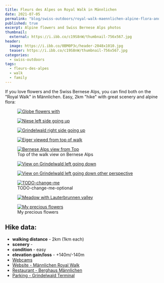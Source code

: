 ```yaml
---
title: Fleurs des Alpes on Royal Walk in Männlichen
date: 2021-07-05
permalink: "blog/swiss-outdoors/royal-walk-maennlichen-alpine-flora-and-swiss-bernese-alps"
published: true
excerpt: Alpine flowers and Swiss Bernese Alps photos
thumbnail:
  external: https://i.ibb.co/c19S8nW/thumbnail-756x567.jpg
header:
  image: https://i.ibb.co/0BM0P3c/header-2048x1010.jpg
  teaser: https://i.ibb.co/c19S8nW/thumbnail-756x567.jpg
categories:
  - swiss-outdoors
tags:
  - fleurs-des-alpes
  - walk
  - family
---
```


If you love flowers and the Swiss Bernese Alps, you can find both on the "Royal Walk" in Männlichen. Easy, 2km 
"hike" with great scenery and alpine flora:

<figure class="image">
  <a href="https://i.ibb.co/S0wmBT3/1-1440x1080-lauterbrunnen-gruetschalp-gondola-muerren.jpg">
    <img src="https://i.ibb.co/nQ0wmNX/1-800x600-lauterbrunnen-gruetschalp-gondola-muerren.jpg" alt="Globe flowers with">
  </a>
</figure>


<figure class="image">
  <a href="https://i.ibb.co/7G47ThS/2-1440x1080-niesen-in-background-left-side-going-up.jpg">
    <img src="https://i.ibb.co/2vFmhPt/2-800x600-niesen-in-background-left-side-going-up.jpg" alt="Niese left side going up">
  </a>
</figure>


<figure class="image">
  <a href="https://i.ibb.co/ZT311K7/3-1440x1080-grindelwald-right-side-going-up.jpg">
    <img src="https://i.ibb.co/gRn3nkW/3-800x600-grindelwald-right-side-going-up.jpg" alt="Grindelwald right side going up">
  </a>
</figure>


<figure class="image">
  <a href="https://i.ibb.co/DwTtm14/4-1440x1920-top-rocky-eiger-in-background.jpg">
    <img src="https://i.ibb.co/QmmCnq0/4-800x1067-top-rocky-eiger-in-background.jpg" alt="Eiger viewed from top of walk">
  </a>
</figure>


<figure class="image">
  <a href="https://i.ibb.co/xXjwY7W/5-1440x1080-top-eiger-moench-jungfrau-in-background.jpg">
    <img src="https://i.ibb.co/zx3KKsZ/5-800x600-top-eiger-moench-jungfrau-in-background.jpg" alt="Bernese Alps view from Top">
  </a>
  <figcaption>Top of the walk view on Bernese Alps</figcaption>
</figure>


<figure class="image">
  <a href="https://i.ibb.co/9HQLxY4/6-1440x1080-grindelwald-left-side-going-down.jpg">
    <img src="https://i.ibb.co/1ZnXgkf/6-800x600-grindelwald-left-side-going-down.jpg" alt="View on Grindelwald left going down">
  </a>
</figure>


<figure class="image">
  <a href="https://i.ibb.co/WHSjFvG/7-1440x1080-grindelwald-left-side-going-down-other-perspective.jpg">
    <img src="https://i.ibb.co/Tt8BhgX/7-800x600-grindelwald-left-side-going-down-other-perspective.jpg" alt="View on Grindelwald left going down other perspective">
  </a>
</figure>


<figure class="image">
  <a href="https://i.ibb.co/wgBVsyj/8-1440x1080-eiger-nordwand-going-down.jpg">
    <img src="https://i.ibb.co/nR07YJ2/8-800x600-eiger-nordwand-going-down.jpg" alt="TODO-change-me">
  </a>
  <figcaption>TODO-change-me-optional</figcaption>
</figure>


<figure class="image">
  <a href="https://i.ibb.co/f1dnpxD/9-1440x1080-lauterbrunnen-valley-right-side-going-down.jpg">
    <img src="https://i.ibb.co/kyzbqm4/9-800x600-lauterbrunnen-valley-right-side-going-down.jpg" alt="Meadow with Lauterbrunnen valley">
  </a>
</figure>


<figure class="image">
  <a href="https://i.ibb.co/SRh3H8C/10-burst.jpg">
    <img src="https://i.ibb.co/SRh3H8C/10-burst.jpg" alt="My precious flowers">
  </a>
  <figcaption>My precious flowers</figcaption>
</figure>

## Hike data:

* <i class="fas fa-hiking"></i> **walking distance** - 2km (1km each)
* <i class="fas fa-mountain"></i> **scenery** - <i class="fas fa-star"></i><i class="fas fa-star"></i><i class="fas fa-star"></i><i class="fas fa-star"></i><i class="fas fa-star"></i>  
* <i class="fas fa-heartbeat"></i> **condition** - easy
* <i class="fas fa-chart-area"></i> **elevation gain/loss** - +140m/-140m
* <i class="fa fa-video-camera"></i> [Webcams](https://www.jungfrau.ch/de-ch/live/webcams/#webcam-maennlichen) 
* [Website - Männlichen Royal Walk](https://www.maennlichen.ch/en/summer/experiences/royal-walk.html) 
* <i class="fas fa-utensils"></i> [Restaurant - Berghaus Männlichen](https://www.berghaus-maennlichen.ch/en/) 
* <i class="fas fa-parking"></i> [Parking - Grindelwald Terminal](https://goo.gl/maps/KYvJoVB81LUE3Mj7A)

